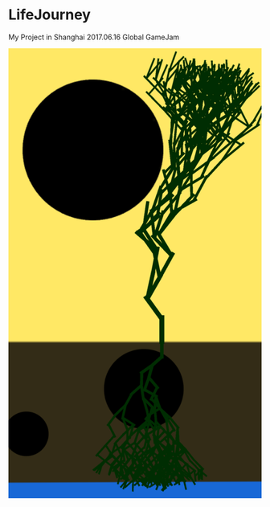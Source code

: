 # LifeJourney
My Project in Shanghai 2017.06.16  Global GameJam

![image](https://github.com/Zhuangdum/LifeJourney/blob/master/Background.png)
